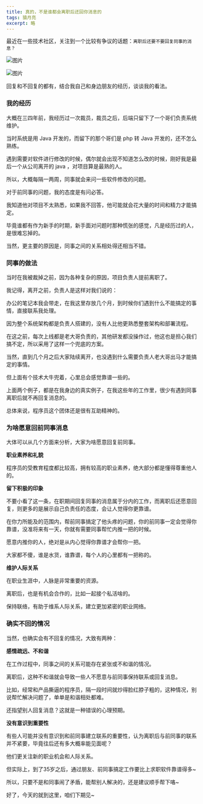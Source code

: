 ```yaml
---
title: 真的，不是谁都会离职后还回你消息的
tags: 猿月亮
excerpt: 略
---
```

最近在一些技术社区，关注到一个比较有争议的话题：`离职后还要不要回复同事的消息？`

![图片](https://mmbiz.qpic.cn/sz_mmbiz_png/o5KQuEJxTEGyoTVfLpYeZx6HBE6mUibN7IAb5bptrMMIibXU6t6icl1XuiaLGWp0QDKoVibtj4kzOLtVwJeKdDbjRPA/640?wx_fmt=png&from=appmsg&wxfrom=5&wx_lazy=1&wx_co=1)

![图片](https://mmbiz.qpic.cn/sz_mmbiz_png/o5KQuEJxTEGyoTVfLpYeZx6HBE6mUibN7yhiciaNsMlh8bs5l4FVnlibic2nadzxZogYJfhuwI7Wc2pufxfgJeSGX7A/640?wx_fmt=png&from=appmsg&wxfrom=5&wx_lazy=1&wx_co=1)

回复和不回复的都有，结合我自己和身边朋友的经历，谈谈我的看法。

### 我的经历

大概在三四年前，我经历过一次裁员，裁员之后，后端只留下了一个哥们负责系统维护。

当时系统是用 Java 开发的，而留下的那个哥们是 php 转 Java 开发的，还不怎么熟练。

遇到需要对软件进行修改的时候，偶尔就会出现不知道怎么改的时候，刚好我是最后一个从公司离开的 java ，对项目算是最熟的人。

所以，大概每隔一两周，同事就会来问一些软件修改的问题。

对于前同事的问题，我的态度是有问必答。

我知道他对项目不太熟悉，如果我不回答，他可能就会花大量的时间和精力才能搞定。

毕竟谁都有作为新手的时期，新手面对问题时那种慌张的感觉，凡是经历过的人，是很难忘掉的。

当然，更主要的原因是，同事之间的关系相处得还相当不错。

### 同事的做法

当时在我被裁掉之前，因为各种复杂的原因，项目负责人提前离职了。

我记得，离开之前，负责人是这样对我们说的：

办公的笔记本我会带走，在我这里存放几个月，到时候你们遇到什么不能搞定的事情，直接联系我处理。

因为整个系统架构都是负责人搭建的，没有人比他更熟悉整套架构和部署流程。

在这之前，每次上线都是老大哥负责的，其他研发都没操作过，他这也是担心我们搞不定，所以采用了这样一个兜底的方案。

当然，直到几个月之后大家陆续离开，也没遇到什么需要负责人老大哥出马才能搞定的事情。

但上面有个技术大牛兜着，心里总会感觉靠谱一些的。

上面两个例子，都是在我身边的真实例子，在我这些年的工作里，很少有遇到同事离职后就不再回复消息的。

总体来说，程序员这个团体还是很有互助精神的。

### 为啥愿意回前同事消息

大体可以从几个方面来分析，大家为啥愿意回复前同事。

**职业素养和礼貌**

程序员的受教育程度都比较高，拥有较高的职业素养，绝大部分都是懂得尊重他人的。

**留下积极的印象**

不要小看了这一条，在职期间回复同事的消息属于分内的工作，而离职后还愿意回复，则更多的是展示自己负责任的态度，会让人觉得你更靠谱。

在你力所能及的范围内，帮前同事搞定了他头疼的问题，你的前同事一定会觉得你靠谱，没准将来有一天，你就有需要同事帮忙内推一把的时候。

愿意内推你的人，绝对是从内心觉得你靠谱才会帮你一把。

大家都不傻，谁是水货，谁靠谱，每个人的心里都有一把称的。

**维护人际关系**

在职业生涯中，人脉是非常重要的资源。

离职后，也是有机会合作的，比如一起接个私活啥的。

保持联络，有助于维系人际关系，建立更加紧密的职业网络。

### 确实不回的情况

当然，也确实会有不回复的情况，大致有两种：

**感情疏远、不和谐**

在工作过程中，同事之间的关系可能存在紧张或不和谐的情况。

离职后，这种不和谐就会导致一些人不愿意与前同事保持联系或回复消息。

比如，经常和产品撕逼的程序员，隔一段时间就炒得脸红脖子粗的，这种情况，别说帮忙解决问题了，单单是和谐相处都难。

还指望别人回复消息？这就是一种错误的心理预期。

**没有意识到重要性**

有些人可能并没有意识到和前同事建立联系的重要性，认为离职后与前同事的联系并不紧要，毕竟往后还有多大概率能见面呢？

他们更关注新的职业机会和人际关系。

但实际上，到了35岁之后，通过朋友、前同事搞定工作要比上求职软件靠谱得多~

所以，只要不是和同事闹了矛盾，能帮别人解决的，还是建议顺手帮下咯~

好了，今天的就到这里，咱们下期见~
